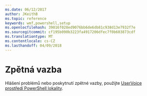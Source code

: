 ```yaml
---
ms.date: 06/12/2017
author: JKeithB
ms.topic: reference
keywords: wmf,powershell,setup
ms.openlocfilehash: 39016f028ed9076bb6de6db81c938d13e7932f7e
ms.sourcegitcommit: cf195b090b3223fa4917206dfec7f0b603873cdf
ms.translationtype: MT
ms.contentlocale: cs-CZ
ms.lasthandoff: 04/09/2018
---
```

# <a name="feedback"></a>Zpětná vazba
Hlášení problémů nebo poskytnutí zpětné vazby, použijte [UserVoice prostředí PowerShell lokality](http://windowsserver.uservoice.com/forums/301869-powershell).